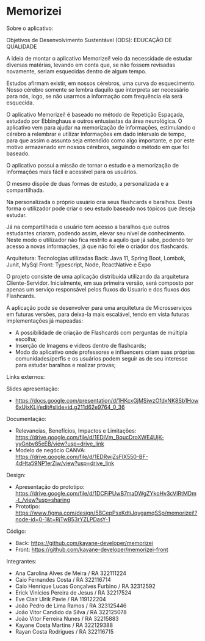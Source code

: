 # Memorizei
Sobre o aplicativo:

Objetivos de Desenvolvimento Sustentável (ODS): EDUCAÇÃO DE QUALIDADE

A ideia de montar o aplicativo Memorizei! veio da necessidade de estudar diversas matérias, levando em conta que, se não fossem revisadas novamente, seriam esquecidas dentro de algum tempo. 

Estudos afirmam existir, em nossos cérebros, uma curva do esquecimento. Nosso cérebro somente se lembra daquilo que interpreta ser necessário para nós, logo, se não usarmos a informação com frequência ela será esquecida.

O aplicativo Memorizei! é baseado no método de Repetição Espaçada, estudado por Ebbinghaus e outros entusiastas da área neurológica. O aplicativo vem para ajudar na memorização de informações, estimulando o cérebro a relembrar e utilizar informações em dado intervalo de tempo, para que assim o assunto seja entendido como algo importante, e por este motivo armazenado em nossos cérebros, seguindo o método em que foi baseado.

O aplicativo possui a missão de tornar o estudo e a memorização de informações mais fácil e acessível para os usuários.

O mesmo dispõe de duas formas de estudo, a personalizada e a compartilhada.

Na personalizada o próprio usuário cria seus flashcards e baralhos. Desta forma o utilizador pode criar o seu estudo baseado nos tópicos que deseja estudar.

Já na compartilhada o usuário tem acesso a baralhos que outros estudantes criaram, podendo assim, elevar seu nível de conhecimento. Neste modo o utilizador não fica restrito a aquilo que já sabe, podendo ter acesso a novas informações, já que não foi ele o criador dos flashcards.


Arquitetura: 
Tecnologias utilizadas
Back: Java 11, Spring Boot, Lombok, Junit, MySql
Front: Typescript, Node, ReactNative e Expo

O projeto consiste de uma aplicação distribuida utilizando da arquitetura Cliente-Servidor. 
Inicialmente, em sua primeira versão, será composto por apenas um serviço responsável pelos fluxos do Usuario e dos fluxos dos Flashcards.

A aplicação pode se desenvolver para uma arquitetura de Microsserviços em futuras versões, para deixa-la mais escalável, tendo em vista futuras implementações já mapeadas: 
- A possibilidade de criação de Flashcards com perguntas de múltipla escolha;
- Inserção de Imagens e videos dentro de flashcards;
- Modo do aplicativo onde professores e influencers criam suas próprias comunidades/perfis e os usuários podem seguir as de seu interesse para estudar baralhos e realizar provas;

Links externos:

Slides apresentação:
- https://docs.google.com/presentation/d/1HKcxGjMSiwzOfdxNK8Sb1How6xUjxKLj/edit#slide=id.g211d62e9764_0_36

Documentação:
- Relevancias, Benefícios, Impactos e Limitações: https://drive.google.com/file/d/1EDlVm_BqucDroXWE4UjK-yyGnbv85eEB/view?usp=drive_link
- Modelo de negócio CANVA: https://drive.google.com/file/d/1EDRwjZsFlX550-BF-4dHta59NP1erZiw/view?usp=drive_link

Design:
- Apresentação do prototipo: https://drive.google.com/file/d/1DCFiPUwB7maDWgZYkpHv3cVIRtMDm-t_/view?usp=sharing
- Prototipo: https://www.figma.com/design/5BCepPsxKdtiJqvgamqSSp/memorizei!?node-id=0-1&t=RjTwB53rYZLPDasY-1

Código:
- Back: https://github.com/kayane-developer/memorizei
- Front: https://github.com/kayane-developer/memorizei-front

Integrantes:
- Ana Carolina Alves de Meira / RA 322111224
- Caio Fernandes Costa / RA 322116714
- Caio Henrique Lucas Gonçalves Furbino / RA 32312592
- Erick Vinícios Pereira de Jesus / RA 32217524
- Eve Clair Ulrik Pavie / RA 119122204
- João Pedro de Lima Ramos / RA 323125446
- João Vitor Candido da Silva / RA 322125078
- João Vitor Ferreira Nunes / RA 32215883
- Kayane Costa Martins / RA 322129388
- Rayan Costa Rodrigues / RA 322116715
